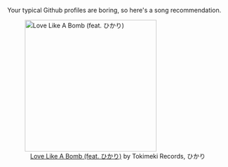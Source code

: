 Your typical Github profiles are boring, so here's a song recommendation.
<figure><img width="300" height="300" src="https://i.scdn.co/image/ab67616d0000b2733435816b3272652472e5aa53" alt="Love Like A Bomb (feat. ひかり)" /><figcaption align="center"><a href="https://open.spotify.com/track/3B7jBMQUFsIMhrMDOtB39p" target="_blank">Love Like A Bomb (feat. ひかり)</a> by Tokimeki Records, ひかり</figcaption></figure>
